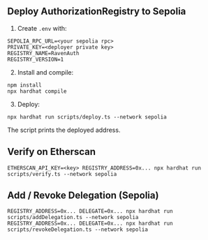 ## Deploy AuthorizationRegistry to Sepolia

1. Create `.env` with:
```
SEPOLIA_RPC_URL=<your sepolia rpc>
PRIVATE_KEY=<deployer private key>
REGISTRY_NAME=RavenAuth
REGISTRY_VERSION=1
```

2. Install and compile:
```
npm install
npx hardhat compile
```

3. Deploy:
```
npx hardhat run scripts/deploy.ts --network sepolia
```

The script prints the deployed address.

## Verify on Etherscan
```
ETHERSCAN_API_KEY=<key> REGISTRY_ADDRESS=0x... npx hardhat run scripts/verify.ts --network sepolia
```

## Add / Revoke Delegation (Sepolia)
```
REGISTRY_ADDRESS=0x... DELEGATE=0x... npx hardhat run scripts/addDelegation.ts --network sepolia
REGISTRY_ADDRESS=0x... DELEGATE=0x... npx hardhat run scripts/revokeDelegation.ts --network sepolia
```


